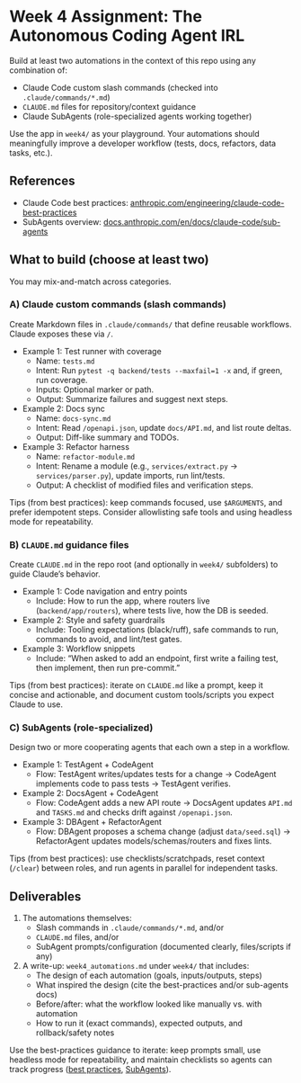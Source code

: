 # Week 4 Assignment: The Autonomous Coding Agent IRL

Build at least two automations in the context of this repo using any combination of:
- Claude Code custom slash commands (checked into `.claude/commands/*.md`)
- `CLAUDE.md` files for repository/context guidance
- Claude SubAgents (role-specialized agents working together)

Use the app in `week4/` as your playground. Your automations should meaningfully improve a developer workflow (tests, docs, refactors, data tasks, etc.).

## References
- Claude Code best practices: [anthropic.com/engineering/claude-code-best-practices](https://www.anthropic.com/engineering/claude-code-best-practices)
- SubAgents overview: [docs.anthropic.com/en/docs/claude-code/sub-agents](https://docs.anthropic.com/en/docs/claude-code/sub-agents)

## What to build (choose at least two)
You may mix-and-match across categories.

### A) Claude custom commands (slash commands)
Create Markdown files in `.claude/commands/` that define reusable workflows. Claude exposes these via `/`.

- Example 1: Test runner with coverage
  - Name: `tests.md`
  - Intent: Run `pytest -q backend/tests --maxfail=1 -x` and, if green, run coverage.
  - Inputs: Optional marker or path.
  - Output: Summarize failures and suggest next steps.
- Example 2: Docs sync
  - Name: `docs-sync.md`
  - Intent: Read `/openapi.json`, update `docs/API.md`, and list route deltas.
  - Output: Diff-like summary and TODOs.
- Example 3: Refactor harness
  - Name: `refactor-module.md`
  - Intent: Rename a module (e.g., `services/extract.py` → `services/parser.py`), update imports, run lint/tests.
  - Output: A checklist of modified files and verification steps.

Tips (from best practices): keep commands focused, use `$ARGUMENTS`, and prefer idempotent steps. Consider allowlisting safe tools and using headless mode for repeatability.

### B) `CLAUDE.md` guidance files
Create `CLAUDE.md` in the repo root (and optionally in `week4/` subfolders) to guide Claude’s behavior.

- Example 1: Code navigation and entry points
  - Include: How to run the app, where routers live (`backend/app/routers`), where tests live, how the DB is seeded.
- Example 2: Style and safety guardrails
  - Include: Tooling expectations (black/ruff), safe commands to run, commands to avoid, and lint/test gates.
- Example 3: Workflow snippets
  - Include: “When asked to add an endpoint, first write a failing test, then implement, then run pre-commit.”

Tips (from best practices): iterate on `CLAUDE.md` like a prompt, keep it concise and actionable, and document custom tools/scripts you expect Claude to use.

### C) SubAgents (role-specialized)
Design two or more cooperating agents that each own a step in a workflow.

- Example 1: TestAgent + CodeAgent
  - Flow: TestAgent writes/updates tests for a change → CodeAgent implements code to pass tests → TestAgent verifies.
- Example 2: DocsAgent + CodeAgent
  - Flow: CodeAgent adds a new API route → DocsAgent updates `API.md` and `TASKS.md` and checks drift against `/openapi.json`.
- Example 3: DBAgent + RefactorAgent
  - Flow: DBAgent proposes a schema change (adjust `data/seed.sql`) → RefactorAgent updates models/schemas/routers and fixes lints.

Tips (from best practices): use checklists/scratchpads, reset context (`/clear`) between roles, and run agents in parallel for independent tasks.

## Deliverables
1) The automations themselves:
   - Slash commands in `.claude/commands/*.md`, and/or
   - `CLAUDE.md` files, and/or
   - SubAgent prompts/configuration (documented clearly, files/scripts if any)
2) A write-up: `week4_automations.md` under `week4/` that includes:
   - The design of each automation (goals, inputs/outputs, steps)
   - What inspired the design (cite the best-practices and/or sub-agents docs)
   - Before/after: what the workflow looked like manually vs. with automation
   - How to run it (exact commands), expected outputs, and rollback/safety notes

Use the best-practices guidance to iterate: keep prompts small, use headless mode for repeatability, and maintain checklists so agents can track progress ([best practices](https://www.anthropic.com/engineering/claude-code-best-practices), [SubAgents](https://docs.anthropic.com/en/docs/claude-code/sub-agents)).
